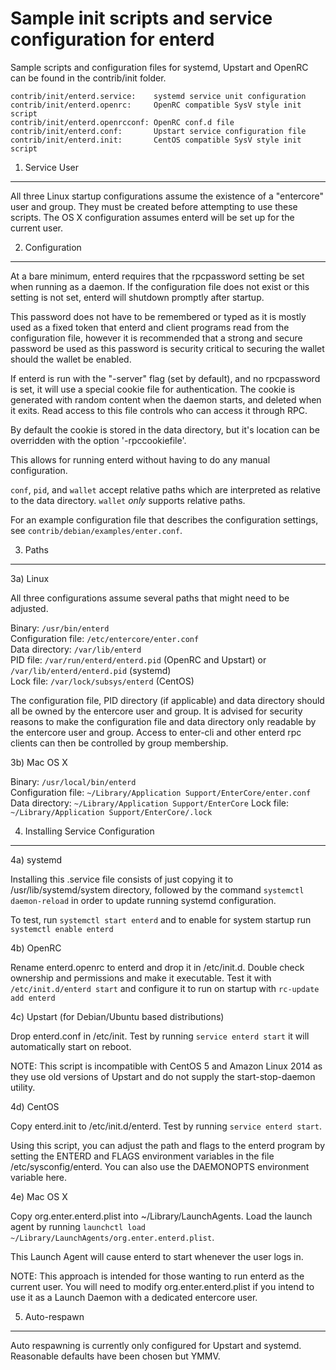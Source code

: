 Sample init scripts and service configuration for enterd
==========================================================

Sample scripts and configuration files for systemd, Upstart and OpenRC
can be found in the contrib/init folder.

    contrib/init/enterd.service:    systemd service unit configuration
    contrib/init/enterd.openrc:     OpenRC compatible SysV style init script
    contrib/init/enterd.openrcconf: OpenRC conf.d file
    contrib/init/enterd.conf:       Upstart service configuration file
    contrib/init/enterd.init:       CentOS compatible SysV style init script

1. Service User
---------------------------------

All three Linux startup configurations assume the existence of a "entercore" user
and group.  They must be created before attempting to use these scripts.
The OS X configuration assumes enterd will be set up for the current user.

2. Configuration
---------------------------------

At a bare minimum, enterd requires that the rpcpassword setting be set
when running as a daemon.  If the configuration file does not exist or this
setting is not set, enterd will shutdown promptly after startup.

This password does not have to be remembered or typed as it is mostly used
as a fixed token that enterd and client programs read from the configuration
file, however it is recommended that a strong and secure password be used
as this password is security critical to securing the wallet should the
wallet be enabled.

If enterd is run with the "-server" flag (set by default), and no rpcpassword is set,
it will use a special cookie file for authentication. The cookie is generated with random
content when the daemon starts, and deleted when it exits. Read access to this file
controls who can access it through RPC.

By default the cookie is stored in the data directory, but it's location can be overridden
with the option '-rpccookiefile'.

This allows for running enterd without having to do any manual configuration.

`conf`, `pid`, and `wallet` accept relative paths which are interpreted as
relative to the data directory. `wallet` *only* supports relative paths.

For an example configuration file that describes the configuration settings,
see `contrib/debian/examples/enter.conf`.

3. Paths
---------------------------------

3a) Linux

All three configurations assume several paths that might need to be adjusted.

Binary:              `/usr/bin/enterd`  
Configuration file:  `/etc/entercore/enter.conf`  
Data directory:      `/var/lib/enterd`  
PID file:            `/var/run/enterd/enterd.pid` (OpenRC and Upstart) or `/var/lib/enterd/enterd.pid` (systemd)  
Lock file:           `/var/lock/subsys/enterd` (CentOS)  

The configuration file, PID directory (if applicable) and data directory
should all be owned by the entercore user and group.  It is advised for security
reasons to make the configuration file and data directory only readable by the
entercore user and group.  Access to enter-cli and other enterd rpc clients
can then be controlled by group membership.

3b) Mac OS X

Binary:              `/usr/local/bin/enterd`  
Configuration file:  `~/Library/Application Support/EnterCore/enter.conf`  
Data directory:      `~/Library/Application Support/EnterCore`
Lock file:           `~/Library/Application Support/EnterCore/.lock`

4. Installing Service Configuration
-----------------------------------

4a) systemd

Installing this .service file consists of just copying it to
/usr/lib/systemd/system directory, followed by the command
`systemctl daemon-reload` in order to update running systemd configuration.

To test, run `systemctl start enterd` and to enable for system startup run
`systemctl enable enterd`

4b) OpenRC

Rename enterd.openrc to enterd and drop it in /etc/init.d.  Double
check ownership and permissions and make it executable.  Test it with
`/etc/init.d/enterd start` and configure it to run on startup with
`rc-update add enterd`

4c) Upstart (for Debian/Ubuntu based distributions)

Drop enterd.conf in /etc/init.  Test by running `service enterd start`
it will automatically start on reboot.

NOTE: This script is incompatible with CentOS 5 and Amazon Linux 2014 as they
use old versions of Upstart and do not supply the start-stop-daemon utility.

4d) CentOS

Copy enterd.init to /etc/init.d/enterd. Test by running `service enterd start`.

Using this script, you can adjust the path and flags to the enterd program by
setting the ENTERD and FLAGS environment variables in the file
/etc/sysconfig/enterd. You can also use the DAEMONOPTS environment variable here.

4e) Mac OS X

Copy org.enter.enterd.plist into ~/Library/LaunchAgents. Load the launch agent by
running `launchctl load ~/Library/LaunchAgents/org.enter.enterd.plist`.

This Launch Agent will cause enterd to start whenever the user logs in.

NOTE: This approach is intended for those wanting to run enterd as the current user.
You will need to modify org.enter.enterd.plist if you intend to use it as a
Launch Daemon with a dedicated entercore user.

5. Auto-respawn
-----------------------------------

Auto respawning is currently only configured for Upstart and systemd.
Reasonable defaults have been chosen but YMMV.
